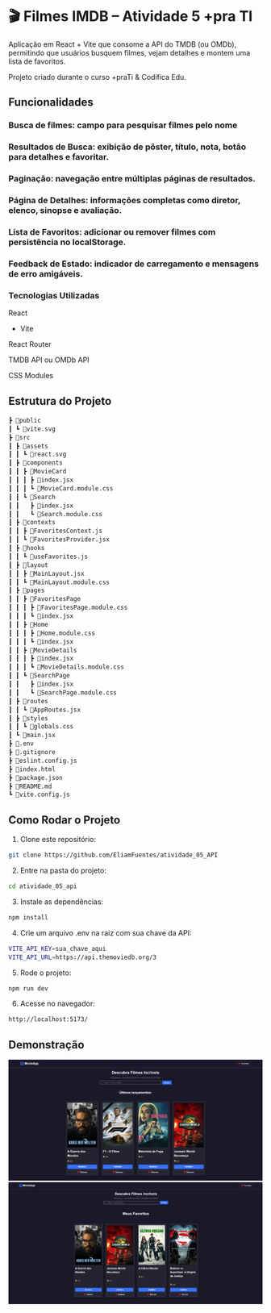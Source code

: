 # 🎬 Filmes IMDB – Atividade 5 +pra TI

Aplicação em React + Vite que consome a API do TMDB (ou OMDb), permitindo que usuários busquem filmes, vejam detalhes e montem uma lista de favoritos.

Projeto criado durante o curso +praTi & Codifica Edu.

## Funcionalidades

### Busca de filmes: campo para pesquisar filmes pelo nome
### Resultados de Busca: exibição de pôster, título, nota, botão para detalhes e favoritar.
### Paginação: navegação entre múltiplas páginas de resultados.
### Página de Detalhes: informações completas como diretor, elenco, sinopse e avaliação.
### Lista de Favoritos: adicionar ou remover filmes com persistência no localStorage.
### Feedback de Estado: indicador de carregamento e mensagens de erro amigáveis.


### Tecnologias Utilizadas

React
 + Vite

React Router

TMDB API
 ou OMDb API

CSS Modules

## Estrutura do Projeto

```bash
┣ 📂public
┃ ┗ 📜vite.svg
┣ 📂src
┃ ┣ 📂assets
┃ ┃ ┗ 📜react.svg
┃ ┣ 📂components
┃ ┃ ┣ 📂MovieCard
┃ ┃ ┃ ┣ 📜index.jsx
┃ ┃ ┃ ┗ 📜MovieCard.module.css
┃ ┃ ┗ 📂Search
┃ ┃   ┣ 📜index.jsx
┃ ┃   ┗ 📜Search.module.css
┃ ┣ 📂contexts
┃ ┃ ┣ 📜FavoritesContext.js
┃ ┃ ┗ 📜FavoritesProvider.jsx
┃ ┣ 📂hooks
┃ ┃ ┗ 📜useFavorites.js
┃ ┣ 📂layout
┃ ┃ ┣ 📜MainLayout.jsx
┃ ┃ ┗ 📜MainLayout.module.css
┃ ┣ 📂pages
┃ ┃ ┣ 📂FavoritesPage
┃ ┃ ┃ ┣ 📜FavoritesPage.module.css
┃ ┃ ┃ ┗ 📜index.jsx
┃ ┃ ┣ 📂Home
┃ ┃ ┃ ┣ 📜Home.module.css
┃ ┃ ┃ ┗ 📜index.jsx
┃ ┃ ┣ 📂MovieDetails
┃ ┃ ┃ ┣ 📜index.jsx
┃ ┃ ┃ ┗ 📜MovieDetails.module.css
┃ ┃ ┗ 📂SearchPage
┃ ┃   ┣ 📜index.jsx
┃ ┃   ┗ 📜SearchPage.module.css
┃ ┣ 📂routes
┃ ┃ ┗ 📜AppRoutes.jsx
┃ ┣ 📂styles
┃ ┃ ┗ 📜globals.css
┃ ┗ 📜main.jsx
┣ 📜.env
┣ 📜.gitignore
┣ 📜eslint.config.js
┣ 📜index.html
┣ 📜package.json
┣ 📜README.md
┗ 📜vite.config.js
```

## Como Rodar o Projeto

1. Clone este repositório:
```bash
git clone https://github.com/EliamFuentes/atividade_05_API
```
2. Entre na pasta do projeto:
```bash
cd atividade_05_api
```
3. Instale as dependências:
```bash
npm install
```
4. Crie um arquivo .env na raiz com sua chave da API:
```bash
VITE_API_KEY=sua_chave_aqui
VITE_API_URL=https://api.themoviedb.org/3
```
5. Rode o projeto:
```bash
npm run dev
```

6. Acesse no navegador:
```bash
http://localhost:5173/
```
## Demonstração

![Demonstração](./src/assets/Demo_01.PNG)
![Demonstração](./src/assets/Demo_02.PNG)
